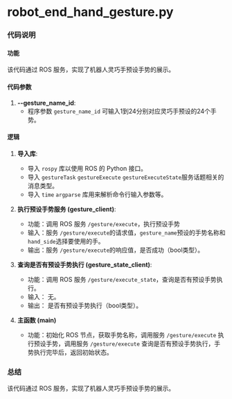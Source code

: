 # robot_end_hand_gesture.py
### 代码说明

#### 功能

该代码通过 ROS 服务，实现了机器人灵巧手预设手势的展示。

#### 代码参数

1. **--gesture_name_id**: 
   - 程序参数 `gesture_name_id` 可输入1到24分别对应灵巧手预设的24个手势。

#### 逻辑

1. **导入库**:

   - 导入 `rospy` 库以使用 ROS 的 Python 接口。
   - 导入 `gestureTask`   `gestureExecute` `gestureExecuteState`服务话题相关的消息类型。
   - 导入 `time` `argparse` 库用来解析命令行输入参数等。  

2. **执行预设手势服务  (gesture_client)**:

   - 功能：调用 ROS 服务 `/gesture/execute`，执行预设手势
   - 输入：服务 `/gesture/execute`的请求值，`gesture_name`预设的手势名称和`hand_side`选择要使用的手。
   - 输出：服务 `/gesture/execute`的响应值，是否成功（bool类型）。

3. **查询是否有预设手势执行 (gesture_state_client)**:

   - 功能：调用 ROS 服务 `/gesture/execute_state`，查询是否有预设手势执行。
   - 输入： 无。
   - 输出： 是否有预设手势执行（bool类型）。

4. **主函数 (main)**
   - 功能：初始化 ROS 节点，获取手势名称，调用服务 `/gesture/execute` 执行预设手势，调用服务 `/gesture/execute` 查询是否有预设手势执行，手势执行完毕后，返回初始状态。


### 总结

该代码通过 ROS 服务，实现了机器人灵巧手预设手势的展示。


